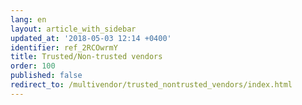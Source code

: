 ```yaml
---
lang: en
layout: article_with_sidebar
updated_at: '2018-05-03 12:14 +0400'
identifier: ref_2RCOwrmY
title: Trusted/Non-trusted vendors
order: 100
published: false
redirect_to: /multivendor/trusted_nontrusted_vendors/index.html
---
```

